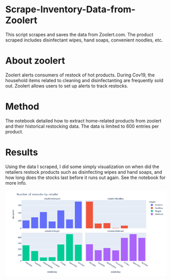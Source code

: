 # Scrape-Inventory-Data-from-Zoolert
This script scrapes and saves the data from Zoolert.com. The product scraped includes disinfectant wipes, hand soaps, convenient noodles, etc. 

# About zoolert
Zoolert alerts consumers of restock of hot products. During Cov19, the household items related to cleaning and disinfectanting are frequently sold out. Zoolert allows users to set up alerts to track restocks. 


# Method

The notebook detailed how to extract home-related products from zoolert and their historical restocking data. The data is limited to 600 entries per product. 

# Results

Using the data I scraped, I did some simply visualization on when did the retailers restock products such as disinfecting wipes and hand soaps, and how long does the stocks last before it runs out again. See the notebook for more info. 

![](retailer_byweekday.PNG)
